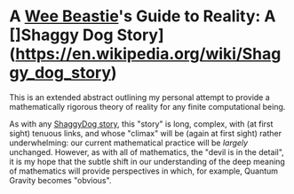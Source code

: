 # A [Wee Beastie](http://www.robertburns.org/works/75.shtml)'s Guide to Reality: A []Shaggy Dog Story](https://en.wikipedia.org/wiki/Shaggy_dog_story)

This is an extended abstract outlining my personal attempt to provide a 
mathematically rigorous theory of reality for any finite computational 
being. 

As with any [ShaggyDog 
story](https://en.wikipedia.org/wiki/Shaggy_dog_story), this "story" is 
long, complex, with (at first sight) tenuous links, and whose "climax" 
will be (again at first sight) rather underwhelming: our current 
mathematical practice will be _largely_ unchanged. However, as with 
all of mathematics, the "devil is in the detail", it is my hope that the 
subtle shift in our understanding of the deep meaning of mathematics 
will provide perspectives in which, for example, Quantum Gravity becomes 
"obvious".
